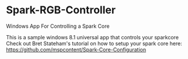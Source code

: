# Spark-RGB-Controller
Windows App For Controlling a Spark Core


This is a sample windows 8.1 universal app that controls your sparkcore
Check out Bret Stateham's tutorial on how to setup your spark core here: https://github.com/mspcontent/Spark-Core-Configuration

